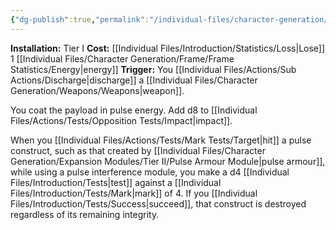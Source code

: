 ```yaml
---
{"dg-publish":true,"permalink":"/individual-files/character-generation/expansion-modules/tier-i/pulse-interference-module/"}
---
```


**Installation:** Tier I
**Cost:** [[Individual Files/Introduction/Statistics/Loss\|Lose]] 1 [[Individual Files/Character Generation/Frame/Frame Statistics/Energy\|energy]]
**Trigger:** You [[Individual Files/Actions/Sub Actions/Discharge\|discharge]] a [[Individual Files/Character Generation/Weapons/Weapons\|weapon]].

You coat the payload in pulse energy. Add d8 to [[Individual Files/Actions/Tests/Opposition Tests/Impact\|impact]].

When you [[Individual Files/Actions/Tests/Mark Tests/Target\|hit]] a pulse construct, such as that created by [[Individual Files/Character Generation/Expansion Modules/Tier II/Pulse Armour Module\|pulse armour]], while using a pulse interference module, you make a d4 [[Individual Files/Introduction/Tests\|test]] against a [[Individual Files/Introduction/Tests/Mark\|mark]] of 4. If you [[Individual Files/Introduction/Tests/Success\|succeed]], that construct is destroyed regardless of its remaining integrity.